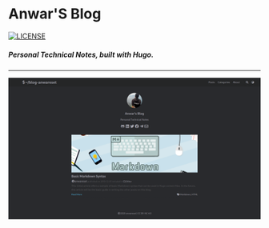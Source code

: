 <h1 align="left">Anwar'S Blog</h1>
<p align="left">
    <a href="https://creativecommons.org/licenses/by-nc/4.0/">
        <img src="https://img.shields.io/badge/License-CC%20BY--NC%204.0-lightgrey.svg" alt="LICENSE">
    </a>
</p>
<h5 align="left">Personal Technical Notes, built with Hugo.</h5>

---

<p align="center">
	<a name="top" href="https://blog.onlinux.tech"><img src="https://github.com/anwareset/blog/raw/master/preview.png"></a>
</p>
